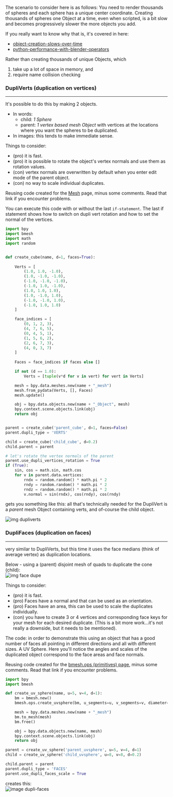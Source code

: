 The scenario to consider here is as follows: You need to render thousands of spheres and each sphere has a unique center coordinate. Creating thousands of spheres one Object at a time, even when scripted, is a bit slow and becomes progressively slower the more objects you add.

If you really want to know why that is, it's covered in here:
  - [object-creation-slows-over-time](http://blender.stackexchange.com/questions/14814/object-creation-slows-over-time)  
  - [python-performance-with-blender-operators](http://blender.stackexchange.com/questions/7358/python-performance-with-blender-operators)  

Rather than creating thousands of unique Objects, which  

1. take up a lot of space in memory, and 
2. require name collision checking


### DupliVerts (duplication on vertices)
____
It's possible to do this by making 2 objects.  

  - In words: 
     - child: _1 Sphere_ 
     - parent: _1 vertex based mesh Object_ with vertices at the locations where you want the spheres to be duplicated. 
  - In images: this tends to make immediate sense.

Things to consider:  

- (pro) it is fast.  
- (pro) it is possible to rotate the object's vertex normals and use them as rotation values.  
- (con) vertex normals are overwritten by default when you enter edit mode of the parent object.  
- (con) no way to scale individual duplicates.  

Reusing code created for the [Mesh](Mesh) page, minus some comments. Read that link if you encounter problems.

You can execute this code with or without the last `if-statement`. The last if statement shows how to switch on dupli vert rotation and how to set the normal of the vertices.

```python
import bpy
import bmesh
import math
import random


def create_cube(name, d=1, faces=True):
 
    Verts = [
        (1.0, 1.0, -1.0),
        (1.0, -1.0, -1.0),
        (-1.0, -1.0, -1.0),
        (-1.0, 1.0, -1.0),
        (1.0, 1.0, 1.0),
        (1.0, -1.0, 1.0),
        (-1.0, -1.0, 1.0),
        (-1.0, 1.0, 1.0)
    ]

    face_indices = [
        (0, 1, 2, 3),
        (4, 7, 6, 5),
        (0, 4, 5, 1),
        (1, 5, 6, 2),
        (2, 6, 7, 3),
        (4, 0, 3, 7)
    ]
     
    Faces = face_indices if faces else []

    if not (d == 1.0):
        Verts = [tuple(v*d for v in vert) for vert in Verts]

    mesh = bpy.data.meshes.new(name + "_mesh")
    mesh.from_pydata(Verts, [], Faces)
    mesh.update()

    obj = bpy.data.objects.new(name + "_Object", mesh)
    bpy.context.scene.objects.link(obj)  
    return obj


parent = create_cube('parent_cube', d=1, faces=False)
parent.dupli_type = 'VERTS'

child = create_cube('child_cube', d=0.2)
child.parent = parent

# let's rotate the vertex normals of the parent
parent.use_dupli_vertices_rotation = True
if (True):
    sin, cos = math.sin, math.cos
    for v in parent.data.vertices:
        rndx = random.random() * math.pi * 2
        rndy = random.random() * math.pi * 2
        rndz = random.random() * math.pi * 2
        v.normal = sin(rndx), cos(rndy), cos(rndy)


```
gets you something like this: all that's technically needed for the DupliVert is a _parent_ mesh Object containing verts, and of-course the child object.

![img dupliverts](https://cloud.githubusercontent.com/assets/619340/10757990/a6368996-7cae-11e5-8d61-b8908ca7b3ac.png)

### DupliFaces (duplication on faces)
____
very similar to DupliVerts, but this time it uses the face medians (think of average vertex) as duplication locations. 

Below - using a (parent) disjoint mesh of quads to duplicate the cone (child):   
![img face dupe](https://cloud.githubusercontent.com/assets/619340/10752213/72749cb4-7c87-11e5-9915-f435458937a3.png)

Things to consider:  

 - (pro) it is fast.  
 - (pro) Faces have a normal and that can be used as an orientation.  
 - (pro) Faces have an area, this can be used to scale the duplicates individually.  
 - (con) you have to create 3 or 4 vertices and corresponding face keys for your mesh for each desired duplicate. (This is a bit more work...it's not really a downside, but it needs to be mentioned).

The code: in order to demonstrate this using an object that has a good number of faces all pointing in different directions and all with different sizes. A UV Sphere. Here you'll notice the angles and scales of the duplicated object correspond to the face areas and face normals.

Reusing code created for the [bmesh.ops (primitives) page](https://github.com/zeffii/BlenderPythonRecipes/wiki/bmesh_ops_primitives), minus some comments. Read that link if you encounter problems.

```python
import bpy
import bmesh

def create_uv_sphere(name, u=5, v=4, d=1):
    bm = bmesh.new()
    bmesh.ops.create_uvsphere(bm, u_segments=u, v_segments=v, diameter=d)

    mesh = bpy.data.meshes.new(name + "_mesh")
    bm.to_mesh(mesh)
    bm.free()

    obj = bpy.data.objects.new(name, mesh)
    bpy.context.scene.objects.link(obj)
    return obj

parent = create_uv_sphere('parent_uvsphere', u=5, v=4, d=1)
child = create_uv_sphere('child_uvsphere', u=8, v=8, d=0.2)

child.parent = parent
parent.dupli_type = 'FACES'
parent.use_dupli_faces_scale = True

```
creates this:  
![image dupli-faces](https://cloud.githubusercontent.com/assets/619340/10755855/96c8a9f2-7ca0-11e5-8748-33b1b321130f.png)